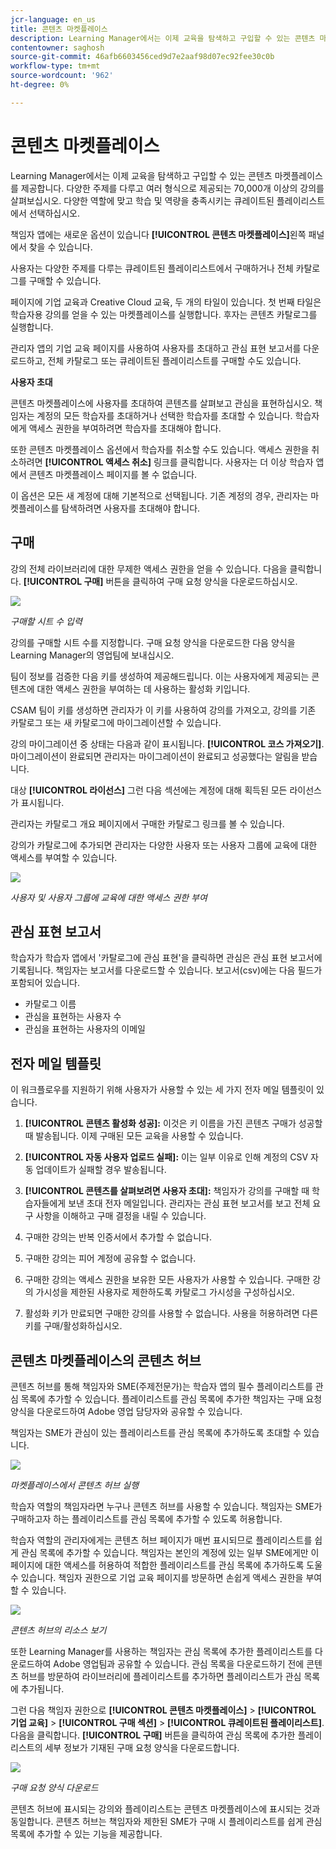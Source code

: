 ```yaml
---
jcr-language: en_us
title: 콘텐츠 마켓플레이스
description: Learning Manager에서는 이제 교육을 탐색하고 구입할 수 있는 콘텐츠 마켓플레이스를 제공합니다. 다양한 주제를 다루고 여러 형식으로 제공되는 70,000개 이상의 강의를 살펴보십시오. 다양한 역할에 맞고 학습 및 역량을 충족시키는 큐레이트된 플레이리스트에서 선택하십시오.
contentowner: saghosh
source-git-commit: 46afb6603456ced9d7e2aaf98d07ec92fee30c0b
workflow-type: tm+mt
source-wordcount: '962'
ht-degree: 0%

---
```




# 콘텐츠 마켓플레이스

Learning Manager에서는 이제 교육을 탐색하고 구입할 수 있는 콘텐츠 마켓플레이스를 제공합니다. 다양한 주제를 다루고 여러 형식으로 제공되는 70,000개 이상의 강의를 살펴보십시오. 다양한 역할에 맞고 학습 및 역량을 충족시키는 큐레이트된 플레이리스트에서 선택하십시오.

책임자 앱에는 새로운 옵션이 있습니다 **[!UICONTROL 콘텐츠 마켓플레이스]**&#x200B;왼쪽 패널에서 찾을 수 있습니다.

사용자는 다양한 주제를 다루는 큐레이트된 플레이리스트에서 구매하거나 전체 카탈로그를 구매할 수 있습니다.

페이지에 기업 교육과 Creative Cloud 교육, 두 개의 타일이 있습니다. 첫 번째 타일은 학습자용 강의를 얻을 수 있는 마켓플레이스를 실행합니다. 후자는 콘텐츠 카탈로그를 실행합니다.

관리자 앱의 기업 교육 페이지를 사용하여 사용자를 초대하고 관심 표현 보고서를 다운로드하고, 전체 카탈로그 또는 큐레이트된 플레이리스트를 구매할 수도 있습니다.

**사용자 초대**

콘텐츠 마켓플레이스에 사용자를 초대하여 콘텐츠를 살펴보고 관심을 표현하십시오. 책임자는 계정의 모든 학습자를 초대하거나 선택한 학습자를 초대할 수 있습니다. 학습자에게 액세스 권한을 부여하려면 학습자를 초대해야 합니다.

또한 콘텐츠 마켓플레이스 옵션에서 학습자를 취소할 수도 있습니다. 액세스 권한을 취소하려면 **[!UICONTROL 액세스 취소]** 링크를 클릭합니다.  사용자는 더 이상 학습자 앱에서 콘텐츠 마켓플레이스 페이지를 볼 수 없습니다.

이 옵션은 모든 새 계정에 대해 기본적으로 선택됩니다. 기존 계정의 경우, 관리자는 마켓플레이스를 탐색하려면 사용자를 초대해야 합니다.

## 구매

강의 전체 라이브러리에 대한 무제한 액세스 권한을 얻을 수 있습니다. 다음을 클릭합니다. **[!UICONTROL 구매]** 버튼을 클릭하여 구매 요청 양식을 다운로드하십시오.

![](assets/purchase-request.png)

*구매할 시트 수 입력*

강의를 구매할 시트 수를 지정합니다. 구매 요청 양식을 다운로드한 다음 양식을 Learning Manager의 영업팀에 보내십시오.

팀이 정보를 검증한 다음 키를 생성하여 제공해드립니다. 이는 사용자에게 제공되는 콘텐츠에 대한 액세스 권한을 부여하는 데 사용하는 활성화 키입니다.

CSAM 팀이 키를 생성하면 관리자가 이 키를 사용하여 강의를 가져오고, 강의를 기존 카탈로그 또는 새 카탈로그에 마이그레이션할 수 있습니다.

강의 마이그레이션 중 상태는 다음과 같이 표시됩니다. **[!UICONTROL 코스 가져오기]**. 마이그레이션이 완료되면 관리자는 마이그레이션이 완료되고 성공했다는 알림을 받습니다.

대상 **[!UICONTROL 라이선스]** 그런 다음 섹션에는 계정에 대해 획득된 모든 라이선스가 표시됩니다.

관리자는 카탈로그 개요 페이지에서 구매한 카탈로그 링크를 볼 수 있습니다.

강의가 카탈로그에 추가되면 관리자는 다양한 사용자 또는 사용자 그룹에 교육에 대한 액세스를 부여할 수 있습니다.

![](assets/licenses.png)

*사용자 및 사용자 그룹에 교육에 대한 액세스 권한 부여*

## 관심 표현 보고서

학습자가 학습자 앱에서 &#39;카탈로그에 관심 표현&#39;을 클릭하면 관심은 관심 표현 보고서에 기록됩니다. 책임자는 보고서를 다운로드할 수 있습니다. 보고서(csv)에는 다음 필드가 포함되어 있습니다.

* 카탈로그 이름
* 관심을 표현하는 사용자 수
* 관심을 표현하는 사용자의 이메일

## 전자 메일 템플릿

이 워크플로우를 지원하기 위해 사용자가 사용할 수 있는 세 가지 전자 메일 템플릿이 있습니다.

1. **[!UICONTROL 콘텐츠 활성화 성공]:** 이것은 키 이름을 가진 콘텐츠 구매가 성공할 때 발송됩니다. 이제 구매된 모든 교육을 사용할 수 있습니다.
1. **[!UICONTROL 자동 사용자 업로드 실패]:** 이는 일부 이유로 인해 계정의 CSV 자동 업데이트가 실패할 경우 발송됩니다.
1. **[!UICONTROL 콘텐츠를 살펴보려면 사용자 초대]:** 책임자가 강의를 구매할 때 학습자들에게 보낸 초대 전자 메일입니다. 관리자는 관심 표현 보고서를 보고 전체 요구 사항을 이해하고 구매 결정을 내릴 수 있습니다.

1. 구매한 강의는 반복 인증서에서 추가할 수 없습니다.
1. 구매한 강의는 피어 계정에 공유할 수 없습니다.
1. 구매한 강의는 액세스 권한을 보유한 모든 사용자가 사용할 수 있습니다. 구매한 강의 가시성을 제한된 사용자로 제한하도록 카탈로그 가시성을 구성하십시오.
1. 활성화 키가 만료되면 구매한 강의를 사용할 수 없습니다. 사용을 허용하려면 다른 키를 구매/활성화하십시오.

## 콘텐츠 마켓플레이스의 콘텐츠 허브

콘텐츠 허브를 통해 책임자와 SME(주제전문가)는 학습자 앱의 필수 플레이리스트를 관심 목록에 추가할 수 있습니다. 플레이리스트를 관심 목록에 추가한 책임자는 구매 요청 양식을 다운로드하여 Adobe 영업 담당자와 공유할 수 있습니다.

책임자는 SME가 관심이 있는 플레이리스트를 관심 목록에 추가하도록 초대할 수 있습니다.

![](assets/content-hub.png)

*마켓플레이스에서 콘텐츠 허브 실행*

학습자 역할의 책임자라면 누구나 콘텐츠 허브를 사용할 수 있습니다. 책임자는 SME가 구매하고자 하는 플레이리스트를 관심 목록에 추가할 수 있도록 허용합니다.

학습자 역할의 관리자에게는 콘텐츠 허브 페이지가 매번 표시되므로 플레이리스트를 쉽게 관심 목록에 추가할 수 있습니다. 책임자는 본인의 계정에 있는 일부 SME에게만 이 페이지에 대한 액세스를 허용하여 적합한 플레이리스트를 관심 목록에 추가하도록 도울 수 있습니다. 책임자 권한으로 기업 교육 페이지를 방문하면 손쉽게 액세스 권한을 부여할 수 있습니다.

![](assets/content-hub-resources.png)

*콘텐츠 허브의 리소스 보기*

또한 Learning Manager를 사용하는 책임자는 관심 목록에 추가한 플레이리스트를 다운로드하여 Adobe 영업팀과 공유할 수 있습니다. 관심 목록을 다운로드하기 전에 콘텐츠 허브를 방문하여 라이브러리에 플레이리스트를 추가하면 플레이리스트가 관심 목록에 추가됩니다.

그런 다음 책임자 권한으로 **[!UICONTROL 콘텐츠 마켓플레이스]** > **[!UICONTROL 기업 교육]** > **[!UICONTROL 구매 섹션]** > **[!UICONTROL 큐레이트된 플레이리스트]**. 다음을 클릭합니다. **[!UICONTROL 구매]** 버튼을 클릭하여 관심 목록에 추가한 플레이리스트의 세부 정보가 기재된 구매 요청 양식을 다운로드합니다.

![](assets/download-purchase-request.png)

*구매 요청 양식 다운로드*

콘텐츠 허브에 표시되는 강의와 플레이리스트는 콘텐츠 마켓플레이스에 표시되는 것과 동일합니다. 콘텐츠 허브는 책임자와 제한된 SME가 구매 시 플레이리스트를 쉽게 관심 목록에 추가할 수 있는 기능을 제공합니다.
